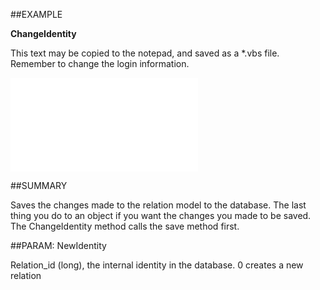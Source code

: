 
##EXAMPLE

**ChangeIdentity**

This text may be copied to the notepad, and saved as a *.vbs file. Remember to change the login information.

![](..\..\Examples\vbs\SORelation.ChangeIdentity.vbs.txt)


##SUMMARY

Saves the changes made to the relation model to the database. The last thing you do to an object if you want the changes you made to be saved. The ChangeIdentity method calls the save method first.


##PARAM: NewIdentity

Relation_id (long), the internal identity in the database. 0 creates a new relation

